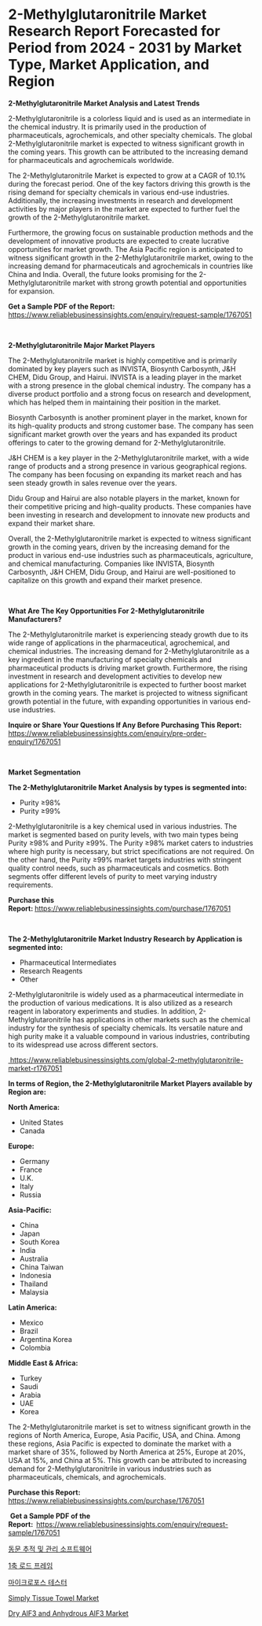 <p><h1>2-Methylglutaronitrile Market Research Report Forecasted for Period from 2024 -  2031 by Market Type, Market Application, and Region</h1></p><p><strong>2-Methylglutaronitrile Market Analysis and Latest Trends</strong></p>
<p><p>2-Methylglutaronitrile is a colorless liquid and is used as an intermediate in the chemical industry. It is primarily used in the production of pharmaceuticals, agrochemicals, and other specialty chemicals. The global 2-Methylglutaronitrile market is expected to witness significant growth in the coming years. This growth can be attributed to the increasing demand for pharmaceuticals and agrochemicals worldwide.</p><p>The 2-Methylglutaronitrile Market is expected to grow at a CAGR of 10.1% during the forecast period. One of the key factors driving this growth is the rising demand for specialty chemicals in various end-use industries. Additionally, the increasing investments in research and development activities by major players in the market are expected to further fuel the growth of the 2-Methylglutaronitrile market.</p><p>Furthermore, the growing focus on sustainable production methods and the development of innovative products are expected to create lucrative opportunities for market growth. The Asia Pacific region is anticipated to witness significant growth in the 2-Methylglutaronitrile market, owing to the increasing demand for pharmaceuticals and agrochemicals in countries like China and India. Overall, the future looks promising for the 2-Methylglutaronitrile market with strong growth potential and opportunities for expansion.</p></p>
<p><strong>Get a Sample PDF of the Report:&nbsp;</strong> <a href="https://www.reliablebusinessinsights.com/enquiry/request-sample/1767051">https://www.reliablebusinessinsights.com/enquiry/request-sample/1767051</a></p>
<p>&nbsp;</p>
<p><strong>2-Methylglutaronitrile Major Market Players</strong></p>
<p><p>The 2-Methylglutaronitrile market is highly competitive and is primarily dominated by key players such as INVISTA, Biosynth Carbosynth, J&H CHEM, Didu Group, and Hairui. INVISTA is a leading player in the market with a strong presence in the global chemical industry. The company has a diverse product portfolio and a strong focus on research and development, which has helped them in maintaining their position in the market.</p><p>Biosynth Carbosynth is another prominent player in the market, known for its high-quality products and strong customer base. The company has seen significant market growth over the years and has expanded its product offerings to cater to the growing demand for 2-Methylglutaronitrile.</p><p>J&H CHEM is a key player in the 2-Methylglutaronitrile market, with a wide range of products and a strong presence in various geographical regions. The company has been focusing on expanding its market reach and has seen steady growth in sales revenue over the years.</p><p>Didu Group and Hairui are also notable players in the market, known for their competitive pricing and high-quality products. These companies have been investing in research and development to innovate new products and expand their market share.</p><p>Overall, the 2-Methylglutaronitrile market is expected to witness significant growth in the coming years, driven by the increasing demand for the product in various end-use industries such as pharmaceuticals, agriculture, and chemical manufacturing. Companies like INVISTA, Biosynth Carbosynth, J&H CHEM, Didu Group, and Hairui are well-positioned to capitalize on this growth and expand their market presence.</p></p>
<p>&nbsp;</p>
<p><strong>What Are The Key Opportunities For 2-Methylglutaronitrile Manufacturers?</strong></p>
<p><p>The 2-Methylglutaronitrile market is experiencing steady growth due to its wide range of applications in the pharmaceutical, agrochemical, and chemical industries. The increasing demand for 2-Methylglutaronitrile as a key ingredient in the manufacturing of specialty chemicals and pharmaceutical products is driving market growth. Furthermore, the rising investment in research and development activities to develop new applications for 2-Methylglutaronitrile is expected to further boost market growth in the coming years. The market is projected to witness significant growth potential in the future, with expanding opportunities in various end-use industries.</p></p>
<p><strong>Inquire or Share Your Questions If Any Before Purchasing This Report:</strong> <a href="https://www.reliablebusinessinsights.com/enquiry/pre-order-enquiry/1767051">https://www.reliablebusinessinsights.com/enquiry/pre-order-enquiry/1767051</a></p>
<p>&nbsp;</p>
<p><strong>Market Segmentation</strong></p>
<p><strong>The 2-Methylglutaronitrile Market Analysis by types is segmented into:</strong></p>
<p><ul><li>Purity ≥98%</li><li>Purity ≥99%</li></ul></p>
<p><p>2-Methylglutaronitrile is a key chemical used in various industries. The market is segmented based on purity levels, with two main types being Purity ≥98% and Purity ≥99%. The Purity ≥98% market caters to industries where high purity is necessary, but strict specifications are not required. On the other hand, the Purity ≥99% market targets industries with stringent quality control needs, such as pharmaceuticals and cosmetics. Both segments offer different levels of purity to meet varying industry requirements.</p></p>
<p><strong>Purchase this Report:&nbsp;</strong><a href="https://www.reliablebusinessinsights.com/purchase/1767051">https://www.reliablebusinessinsights.com/purchase/1767051</a></p>
<p>&nbsp;</p>
<p><strong>The 2-Methylglutaronitrile Market Industry Research by Application is segmented into:</strong></p>
<p><ul><li>Pharmaceutical Intermediates</li><li>Research Reagents</li><li>Other</li></ul></p>
<p><p>2-Methylglutaronitrile is widely used as a pharmaceutical intermediate in the production of various medications. It is also utilized as a research reagent in laboratory experiments and studies. In addition, 2-Methylglutaronitrile has applications in other markets such as the chemical industry for the synthesis of specialty chemicals. Its versatile nature and high purity make it a valuable compound in various industries, contributing to its widespread use across different sectors.</p></p>
<p><a href="https://www.reliablebusinessinsights.com/global-2-methylglutaronitrile-market-r1767051">&nbsp;https://www.reliablebusinessinsights.com/global-2-methylglutaronitrile-market-r1767051</a></p>
<p><strong>In terms of Region, the 2-Methylglutaronitrile Market Players available by Region are:</strong></p>
<p>
    <p> <strong> North America: </strong>
        <ul>
            <li>United States</li>
            <li>Canada</li>
        </ul>
        </p> 
    <p> <strong> Europe: </strong>
        <ul>
            <li>Germany</li>
            <li>France</li>
            <li>U.K.</li>
            <li>Italy</li>
            <li>Russia</li>
        </ul>
        </p> 
    <p> <strong> Asia-Pacific: </strong>
        <ul>
            <li>China</li>
            <li>Japan</li>
            <li>South Korea</li>
            <li>India</li>
            <li>Australia</li>
            <li>China Taiwan</li>
            <li>Indonesia</li>
            <li>Thailand</li>
            <li>Malaysia</li>
        </ul>
        </p> 
    <p> <strong> Latin America: </strong>
        <ul>
            <li>Mexico</li>
            <li>Brazil</li>
            <li>Argentina Korea</li>
            <li>Colombia</li>
        </ul>
        </p> 
    <p> <strong> Middle East & Africa: </strong>
        <ul>
            <li>Turkey</li>
            <li>Saudi</li>
            <li>Arabia</li>
            <li>UAE</li>
            <li>Korea</li>
        </ul>
    </p>
    </p>
<p><p>The 2-Methylglutaronitrile market is set to witness significant growth in the regions of North America, Europe, Asia Pacific, USA, and China. Among these regions, Asia Pacific is expected to dominate the market with a market share of 35%, followed by North America at 25%, Europe at 20%, USA at 15%, and China at 5%. This growth can be attributed to increasing demand for 2-Methylglutaronitrile in various industries such as pharmaceuticals, chemicals, and agrochemicals.</p></p>
<p><strong>Purchase this Report: </strong><a href="https://www.reliablebusinessinsights.com/purchase/1767051">https://www.reliablebusinessinsights.com/purchase/1767051</a></p>
<p>&nbsp;<strong>Get a Sample PDF of the Report:&nbsp;&nbsp;</strong><a href="https://www.reliablebusinessinsights.com/enquiry/request-sample/1767051">https://www.reliablebusinessinsights.com/enquiry/request-sample/1767051</a></p>
<p><strong></strong></p>
<p><p><a href="https://medium.com/@kellyclarkson42/%EC%A1%B8%EC%97%85%EC%83%9D-%EC%B6%94%EC%A0%81-%EB%B0%8F-%EA%B4%80%EB%A6%AC-%EC%86%8C%ED%94%84%ED%8A%B8%EC%9B%A8%EC%96%B4-%EC%8B%9C%EC%9E%A5-%EA%B7%9C%EB%AA%A8-%EB%B0%8F-%EC%A0%90%EC%9C%A0%EC%9C%A8-%EB%B6%84%EC%84%9D-%EC%84%B1%EC%9E%A5-%ED%8A%B8%EB%A0%8C%EB%93%9C-%EB%B0%8F-%EC%98%88%EC%B8%A1-2024-2031-94b9871c3393">동문 추적 및 관리 소프트웨어</a></p><p><a href="https://github.com/raap8632/Market-Research-Report-List-1/blob/main/4272988142936.md">1축 로드 프레임</a></p><p><a href="https://github.com/vanessagrant665567/Market-Research-Report-List-1/blob/main/6994638142937.md">마이크로포스 테스터</a></p><p><a href="https://github.com/haleemasakdiya1/Market-Research-Report-List-1/blob/main/simply-tissue-towel-market.md">Simply Tissue Towel Market</a></p><p><a href="https://github.com/rionkhanvai01/Market-Research-Report-List-1/blob/main/dry-alf3-and-anhydrous-alf3-market.md">Dry AlF3 and Anhydrous AlF3 Market</a></p></p>